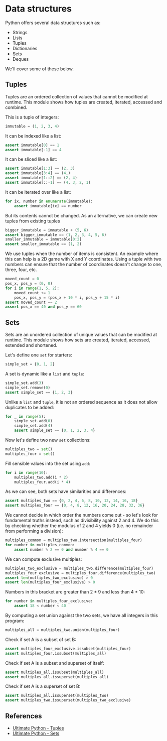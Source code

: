 # Data structures
Python offers several data structures such as:
- Strings
- Lists
- Tuples
- Dictionaries
- Sets
- Deques

We'll cover some of these below.


## Tuples
Tuples are an ordered collection of values that cannot be modified at runtime. This module shows how tuples are created, iterated, accessed and combined.

This is a tuple of integers:
```python
immutable = (1, 2, 3, 4)
```

It can be indexed like a list:
```python
assert immutable[0] == 1
assert immutable[-1] == 4
```

It can be sliced like a list:
```python
assert immutable[1:3] == (2, 3)
assert immutable[3:4] == (4,)
assert immutable[1::2] == (2, 4)
assert immutable[::-1] == (4, 3, 2, 1)
```

It can be iterated over like a list:
```python
for ix, number in enumerate(immutable):
    assert immutable[ix] == number
```

But its contents cannot be changed. As an alternative, we can create new tuples from existing tuples 
```python
bigger_immutable = immutable + (5, 6)
assert bigger_immutable == (1, 2, 3, 4, 5, 6)
smaller_immutable = immutable[0:2]
assert smaller_immutable == (1, 2)
```

We use tuples when the number of items is consistent. An example where this can help is a 2D game with X and Y coordinates. Using a tuple with two numbers can ensure that the number of coordinates doesn't change to one, three, four, etc.
```python
moved_count = 0
pos_x, pos_y = (0, 0)
for i in range(1, 5, 2):
    moved_count += 1
    pos_x, pos_y = (pos_x + 10 * i, pos_y + 15 * i)
assert moved_count == 2
assert pos_x == 40 and pos_y == 60
```

## Sets
Sets are an unordered collection of unique values that can be modified at
runtime. This module shows how sets are created, iterated, accessed,
extended and shortened.

Let's define one `set` for starters:
```python
simple_set = {0, 1, 2}
```

A set is dynamic like a `list` and `tuple`:
```python
simple_set.add(3)
simple_set.remove(0)
assert simple_set == {1, 2, 3}
```

Unlike a `list` and `tuple`, it is not an ordered sequence as it does not allow duplicates to be added:
```python
for _ in range(5):
    simple_set.add(0)
    simple_set.add(4)
    assert simple_set == {0, 1, 2, 3, 4}
```

Now let's define two new `set` collections:
```python
multiples_two = set()
multiples_four = set()
```

Fill sensible values into the set using `add`:
```python
for i in range(10):
    multiples_two.add(i * 2)
    multiples_four.add(i * 4)
```

As we can see, both sets have similarities and differences:
```python
assert multiples_two == {0, 2, 4, 6, 8, 10, 12, 14, 16, 18}
assert multiples_four == {0, 4, 8, 12, 16, 20, 24, 28, 32, 36}
```

We cannot decide in which order the numbers come out - so let's look for fundamental truths instead, such as divisibility against 2 and 4. We do this by checking whether the modulus of 2 and 4 yields 0 (i.e. no remainder from performing a division):
```python
multiples_common = multiples_two.intersection(multiples_four)
for number in multiples_common:
    assert number % 2 == 0 and number % 4 == 0
```

We can compute exclusive multiples:
```python
multiples_two_exclusive = multiples_two.difference(multiples_four)
multiples_four_exclusive = multiples_four.difference(multiples_two)
assert len(multiples_two_exclusive) > 0
assert len(multiples_four_exclusive) > 0
```

Numbers in this bracket are greater than 2 * 9 and less than 4 * 10:
```python
for number in multiples_four_exclusive:
    assert 18 < number < 40
```

By computing a set union against the two sets, we have all integers in this program:
```python
multiples_all = multiples_two.union(multiples_four)
```

Check if set A is a subset of set B:
```python
assert multiples_four_exclusive.issubset(multiples_four)
assert multiples_four.issubset(multiples_all)
```

Check if set A is a subset and superset of itself:
```python
assert multiples_all.issubset(multiples_all)
assert multiples_all.issuperset(multiples_all)
```

Check if set A is a superset of set B:
```python
assert multiples_all.issuperset(multiples_two)
assert multiples_two.issuperset(multiples_two_exclusive)
```


## References
- [Ultimate Python - Tuples](https://github.com/huangsam/ultimate-python/blob/master/ultimatepython/data_structures/tuple.py)
- [Ultimate Python - Sets](https://github.com/huangsam/ultimate-python/blob/master/ultimatepython/data_structures/set.py)
